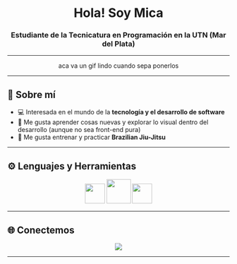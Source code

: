 <h1 align="center">Hola! Soy Mica </h1>
<h3 align="center">Estudiante de la Tecnicatura en Programación en la UTN (Mar del Plata)</h3>

---

<p align="center">
  aca va un gif lindo cuando sepa ponerlos
</p>

---

## 🩵 Sobre mí  
- 💻 Interesada en el mundo de la **tecnología y el desarrollo de software**  
- 🌱 Me gusta aprender cosas nuevas y explorar lo visual dentro del desarrollo (aunque no sea front-end pura)  
- 🥋 Me gusta entrenar y practicar **Brazilian Jiu-Jitsu**  

---

## ⚙️ Lenguajes y Herramientas  

<p align="center">
  <img src="https://cdn.jsdelivr.net/gh/devicons/devicon/icons/java/java-original.svg" width="45" />
  <img src="https://cdn.jsdelivr.net/gh/devicons/devicon/icons/mysql/mysql-original-wordmark.svg" width="55" />
  <img src="https://cdn.jsdelivr.net/gh/devicons/devicon/icons/angularjs/angularjs-original.svg" width="45" />
</p>

---

## 🌐 Conectemos  
<p align="center">
  <a href="https://www.linkedin.com/in/micaela-morano-92631b333?utm_source=share&utm_campaign=share_via&utm_content=profile&utm_medium=android_app" target="_blank">
    <img src="https://img.shields.io/badge/LinkedIn-0A66C2?style=for-the-badge&logo=linkedin&logoColor=white"/>
  </a>
</p>

---


